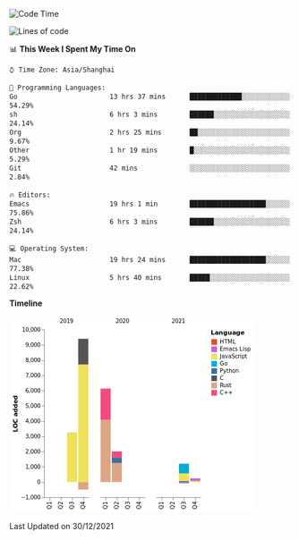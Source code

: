<!--START_SECTION:waka-->
![Code Time](http://img.shields.io/badge/Code%20Time-538%20hrs%2042%20mins-blue)

![Lines of code](https://img.shields.io/badge/From%20Hello%20World%20I%27ve%20Written-22%20Thousand%20lines%20of%20code-blue)

📊 **This Week I Spent My Time On** 

```text
⌚︎ Time Zone: Asia/Shanghai

💬 Programming Languages: 
Go                       13 hrs 37 mins      █████████████░░░░░░░░░░░░   54.29% 
sh                       6 hrs 3 mins        ██████░░░░░░░░░░░░░░░░░░░   24.14% 
Org                      2 hrs 25 mins       ██░░░░░░░░░░░░░░░░░░░░░░░   9.67% 
Other                    1 hr 19 mins        █░░░░░░░░░░░░░░░░░░░░░░░░   5.29% 
Git                      42 mins             ░░░░░░░░░░░░░░░░░░░░░░░░░   2.84%

🔥 Editors: 
Emacs                    19 hrs 1 min        ███████████████████░░░░░░   75.86% 
Zsh                      6 hrs 3 mins        ██████░░░░░░░░░░░░░░░░░░░   24.14%

💻 Operating System: 
Mac                      19 hrs 24 mins      ███████████████████░░░░░░   77.38% 
Linux                    5 hrs 40 mins       █████░░░░░░░░░░░░░░░░░░░░   22.62%

```

**Timeline**

![Chart not found](https://raw.githubusercontent.com/nasen23/nasen23/master/charts/bar_graph.png) 


 Last Updated on 30/12/2021
<!--END_SECTION:waka-->
